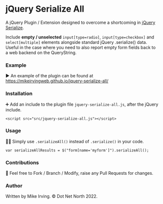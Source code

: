 # jQuery Serialize All

A jQuery Plugin / Extension designed to overcome a shortcoming in [jQuery Serialize](https://api.jquery.com/serialize/).

Include **empty / unselected** `input[type=radio]`, `input[type=checkbox]` and `select[multiple]` elements alongside standard jQuery .serialize() data. Useful in the case where you need to also report empty form fields back to a web backend on the QueryString.

### Example

▶️ An example of the plugin can be found at https://mikeirvingweb.github.io/jquery-serialize-all/

### Installation

➕ Add an include to the plugin file `jquery-serialize-all.js`, after the jQuery include.

`<script src="src/jquery-serialize-all.js"></script>`

### Usage
🧑‍💻 Simply use `.serializeAll()` instead of `.serialize()` in your code.

`var serializeAllResults = $("form[name='myform']").serializeAll();`

### Contributions

🍴 Feel free to Fork / Branch / Modify, raise any Pull Requests for changes.

### Author

Written by Mike Irving. © Dot Net North 2022.
